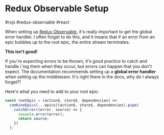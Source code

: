 # Redux Observable Setup

#rxjs #redux-observable #react

When setting up [Redux Observable](http://redux-observable.js.org), it's really important to get the global error handler. I often forget to do this, and it means that if an error from an epic bubbles up to the root epic, the entire stream terminates.

**This isn't good!**

If you're expecting errors to be thrown, it's good practice to catch and handle / log them when they occur, but errors can happen that you don't expect. The documentation recommends setting up a **global error handler** when setting up the middleware. It's right there in the docs, why do I always forget?!

Here's what you need to add to your root epic:

```ts
const rootEpic = (action$, store$, dependencies) =>
  combineEpics(...epics)(action$, store$, dependencies).pipe(
    catchError((error, source) => {
      console.error(error);
      return source;
    })
  );
  ```
  